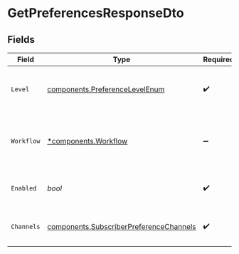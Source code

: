 # GetPreferencesResponseDto


## Fields

| Field                                                                                              | Type                                                                                               | Required                                                                                           | Description                                                                                        | Example                                                                                            |
| -------------------------------------------------------------------------------------------------- | -------------------------------------------------------------------------------------------------- | -------------------------------------------------------------------------------------------------- | -------------------------------------------------------------------------------------------------- | -------------------------------------------------------------------------------------------------- |
| `Level`                                                                                            | [components.PreferenceLevelEnum](../../models/components/preferencelevelenum.md)                   | :heavy_check_mark:                                                                                 | The level of the preference (global or template)                                                   |                                                                                                    |
| `Workflow`                                                                                         | [*components.Workflow](../../models/components/workflow.md)                                        | :heavy_minus_sign:                                                                                 | Workflow information if this is a template-level preference                                        |                                                                                                    |
| `Enabled`                                                                                          | *bool*                                                                                             | :heavy_check_mark:                                                                                 | Whether the preference is enabled                                                                  | true                                                                                               |
| `Channels`                                                                                         | [components.SubscriberPreferenceChannels](../../models/components/subscriberpreferencechannels.md) | :heavy_check_mark:                                                                                 | Channel-specific preference settings                                                               |                                                                                                    |
